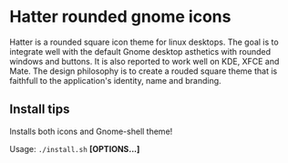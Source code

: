 Hatter rounded gnome icons
======

Hatter is a rounded square icon theme for linux desktops. The goal is to integrate well with the default Gnome desktop asthetics with rounded windows and buttons. It is also reported to work well on KDE, XFCE and Mate. The design philosophy is to create a rouded square theme that is faithfull to the application's identity, name and branding.

## Install tips

Installs both icons and Gnome-shell theme!

Usage:  `./install.sh`  **[OPTIONS...]**






